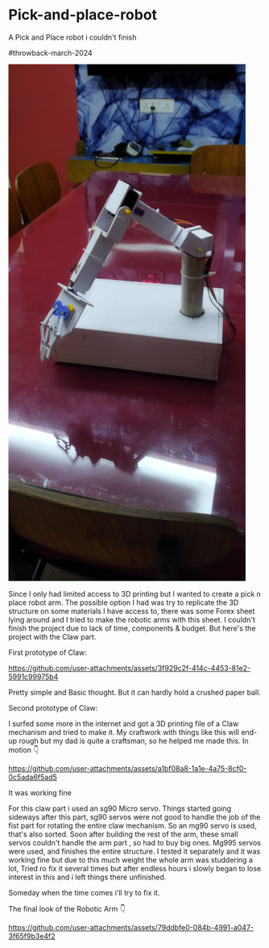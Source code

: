 # Pick-and-place-robot
A Pick and Place robot i couldn't finish 

#throwback-march-2024

![image alt](https://github.com/Anandhu-Sudha/Pick-and-place-robot/blob/8a10f2132211e91b56323f94965f5ea6b5c64a09/final2.jpg)

Since I only had limited access to 3D printing but I wanted to create a pick n place robot arm. The possible option I had was try to replicate the 3D structure on some materials I have access to, there was some Forex sheet lying around and I tried to make the robotic arms with this sheet. I couldn't finish the project due to lack of time, components & budget. But here's the project with the Claw part. 

First prototype of Claw:

https://github.com/user-attachments/assets/3f929c2f-414c-4453-81e2-5991c99975b4

Pretty simple and Basic thought. But it can hardly hold a crushed paper ball.

Second prototype of Claw:

I surfed some more in the internet and got a 3D printing file of a Claw mechanism and tried to make it. My craftwork with things like this will end-up rough but my dad is quite a craftsman, so he helped me made this.
In motion 👇

https://github.com/user-attachments/assets/a1bf08a8-1a1e-4a75-8cf0-0c5ada6f5ad5

It was working fine

For this claw part i used an sg90 Micro servo. Things started going sideways after this part, sg90 servos were not good to handle the job of the fist part for rotating the entire claw mechanism. So an mg90 servo is used, that's also sorted. Soon after building the rest of the arm, these small servos couldn't handle the arm part , so had to buy big ones. Mg995 servos were used, and finishes the entire structure. I tested it separately and it was working fine but due to this much weight the whole arm was studdering a lot, Tried ro fix it several times but after endless hours i slowly began to lose interest in this and i left things there unfinished.

Someday when the time comes i'll try to fix it.

The final look of the Robotic Arm 👇

https://github.com/user-attachments/assets/79ddbfe0-084b-4991-a047-3f65f9b3e4f2
